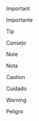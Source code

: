 > [!IMPORTANT]
> Importante

> [!TIP]
> Consejo

> [!NOTE]
> Nota

> [!CAUTION]
> Cuidado

> [!WARNING]
> Peligro 

